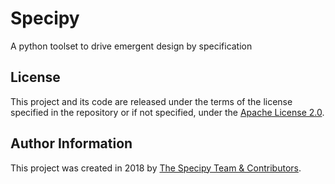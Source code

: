 # Specipy

A python toolset to drive emergent design by specification

## License

This project and its code are released under the terms of the license specified in the repository or if not specified, under the [Apache License 2.0](https://raw.githubusercontent.com/specipy/specipy/master/LICENSE).

## Author Information

This project was created in 2018 by [The Specipy Team & Contributors](https://github.com/specipy/specipy/graphs/contributors).

